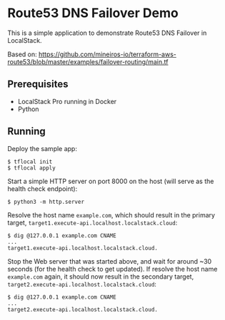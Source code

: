 # Route53 DNS Failover Demo

This is a simple application to demonstrate Route53 DNS Failover in LocalStack.

Based on: https://github.com/mineiros-io/terraform-aws-route53/blob/master/examples/failover-routing/main.tf

## Prerequisites

* LocalStack Pro running in Docker
* Python

## Running

Deploy the sample app:
```
$ tflocal init
$ tflocal apply
```

Start a simple HTTP server on port 8000 on the host (will serve as the health check endpoint):
```
$ python3 -m http.server
```

Resolve the host name `example.com`, which should result in the primary target, `target1.execute-api.localhost.localstack.cloud`:
```
$ dig @127.0.0.1 example.com CNAME
...
target1.execute-api.localhost.localstack.cloud.
```

Stop the Web server that was started above, and wait for around ~30 seconds (for the health check to get updated). If resolve the host name `example.com` again, it should now result in the secondary target, `target2.execute-api.localhost.localstack.cloud`:
```
$ dig @127.0.0.1 example.com CNAME
...
target2.execute-api.localhost.localstack.cloud.
```
